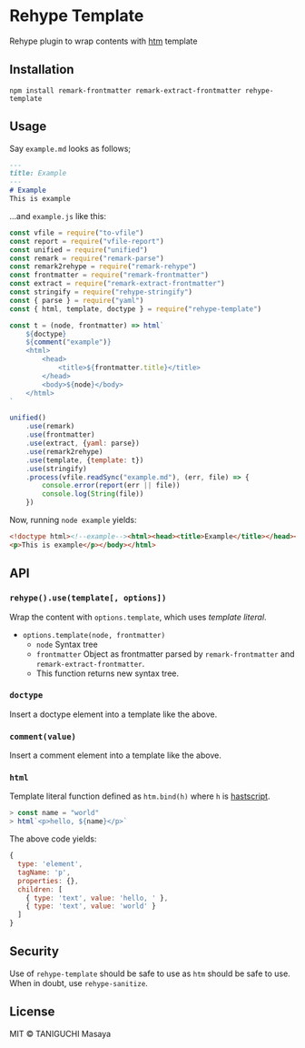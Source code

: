 # Rehype Template

Rehype plugin to wrap contents with [htm](https://github.com/developit/htm) template

## Installation

    npm install remark-frontmatter remark-extract-frontmatter rehype-template

## Usage

Say `example.md` looks as follows;

```markdown
---
title: Example
---
# Example
This is example
```

...and `example.js` like this:

```javascript
const vfile = require("to-vfile")
const report = require("vfile-report")
const unified = require("unified")
const remark = require("remark-parse")
const remark2rehype = require("remark-rehype")
const frontmatter = require("remark-frontmatter")
const extract = require("remark-extract-frontmatter")
const stringify = require("rehype-stringify")
const { parse } = require("yaml")
const { html, template, doctype } = require("rehype-template")

const t = (node, frontmatter) => html`
    ${doctype}
    ${comment("example")}
    <html>
        <head>
            <title>${frontmatter.title}</title>
        </head>
        <body>${node}</body>
    </html>
`

unified()
    .use(remark)
    .use(frontmatter)
    .use(extract, {yaml: parse})
    .use(remark2rehype)
    .use(template, {template: t})
    .use(stringify)
    .process(vfile.readSync("example.md"), (err, file) => {
        console.error(report(err || file))
        console.log(String(file))
    })
```

Now, running `node example` yields:

```html
<!doctype html><!--example--><html><head><title>Example</title></head><body><h1>Example</h1>
<p>This is example</p></body></html>
```

## API

### `rehype().use(template[, options])`

Wrap the content with `options.template`, which uses *template literal*.

- `options.template(node, frontmatter)`
    - `node` Syntax tree
    - `frontmatter` Object as frontmatter parsed by `remark-frontmatter` and `remark-extract-frontmatter`.
    - This function returns new syntax tree.

### `doctype`
Insert a doctype element into a template like the above.

### `comment(value)`
Insert a comment element into a template like the above.

### `html`

Template literal function defined as `htm.bind(h)` where `h` is [hastscript](https://github.com/syntax-tree/hastscript).

```javascript
> const name = "world"
> html`<p>hello, ${name}</p>`
```

The above code yields:

```javascript
{
  type: 'element',
  tagName: 'p',
  properties: {},
  children: [
    { type: 'text', value: 'hello, ' },
    { type: 'text', value: 'world' }
  ]
}
```

## Security

Use of `rehype-template` should be safe to use as `htm` should be safe to use. When in doubt, use `rehype-sanitize`.

## License

MIT &copy; TANIGUCHI Masaya